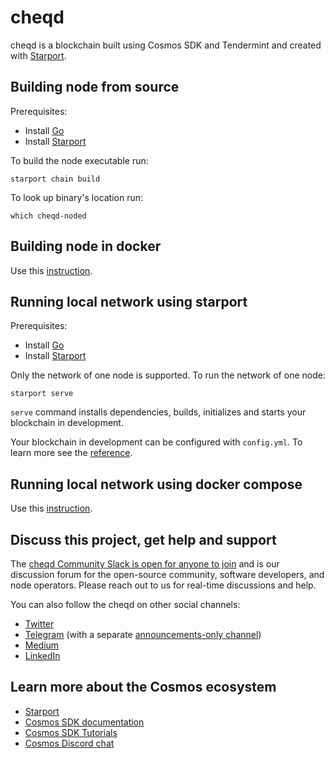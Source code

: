 # cheqd

cheqd is a blockchain built using Cosmos SDK and Tendermint and created with [Starport](https://github.com/tendermint/starport).

## Building node from source

Prerequisites:

- Install [Go](https://golang.org/doc/install)
- Install [Starport](https://docs.starport.network/intro/install.html)

To build the node executable run:

```
starport chain build
```

To look up binary's location run:

```
which cheqd-noded
```

## Building node in docker

Use this [instruction](docker/cheqd_node/README.md).

## Running local network using starport

Prerequisites:

- Install [Go](https://golang.org/doc/install)
- Install [Starport](https://docs.starport.network/intro/install.html)

Only the network of one node is supported. To run the network of one node:

```
starport serve
```

`serve` command installs dependencies, builds, initializes and starts your blockchain in development.

Your blockchain in development can be configured with `config.yml`. To learn more see the [reference](https://github.com/tendermint/starport#documentation).

## Running local network using docker compose

Use this [instruction](docker/docker_compose_localnet/README.md).

## Discuss this project, get help and support
The [cheqd Community Slack is open for anyone to join](http://cheqd.link/join-cheqd-slack) and is our discussion forum for the open-source community, software developers, and node operators. Please reach out to us for real-time discussions and help.

You can also follow the cheqd on other social channels:
- [Twitter](https://twitter.com/cheqd_io)
- [Telegram](https://t.me/cheqd) (with a separate [announcements-only channel](https://t.me/cheqd_announcements))
- [Medium](https://blog.cheqd.io/)
- [LinkedIn](http://cheqd.link/linkedin)

## Learn more about the Cosmos ecosystem

- [Starport](https://github.com/tendermint/starport)
- [Cosmos SDK documentation](https://docs.cosmos.network)
- [Cosmos SDK Tutorials](https://tutorials.cosmos.network)
- [Cosmos Discord chat](https://discord.gg/W8trcGV)
